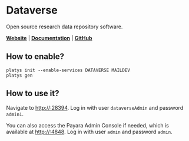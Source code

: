 # Dataverse

Open source research data repository software.

**[Website](https://dataverse.org/)** | **[Documentation](https://guides.dataverse.org/en/latest/user/index.html)** | **[GitHub](https://github.com/IQSS/dataverse)**

## How to enable?

```
platys init --enable-services DATAVERSE MAILDEV
platys gen
```

## How to use it?

Navigate to <http://:28394>.
Log in with user `dataverseAdmin` and password `admin1`.

You can also access the Payara Admin Console if needed, which is available at <http://:4848>. Log in with user `admin` and password `admin`.

